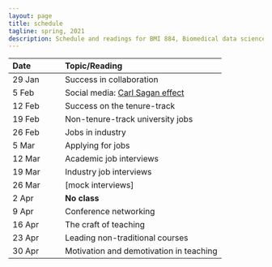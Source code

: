 ```yaml
---
layout: page
title: schedule
tagline: spring, 2021
description: Schedule and readings for BMI 884, Biomedical data science professional skills
---
```


| Date    | &nbsp;&nbsp;&nbsp;&nbsp;   | Topic/Reading  |
| :------ | -- | :----- |
| 29 Jan  |    | Success in collaboration |
| 5 Feb   |    | Social media: [Carl Sagan effect](https://doi.org/10.1523/JNEUROSCI.0086-16.2016) |
| 12 Feb  |    | Success on the tenure-track |
| 19 Feb  |    | Non-tenure-track university jobs |
| 26 Feb  |    | Jobs in industry |
| 5 Mar   |    | Applying for jobs |
| 12 Mar  |    | Academic job interviews |
| 19 Mar  |    | Industry job interviews |
| 26 Mar  |    | \[mock interviews\] |
| 2 Apr   |    | **No class** |
| 9 Apr   |    | Conference networking |
| 16 Apr  |    | The craft of teaching |
| 23 Apr  |    | Leading non-traditional courses |
| 30 Apr  |    | Motivation and demotivation in teaching |
